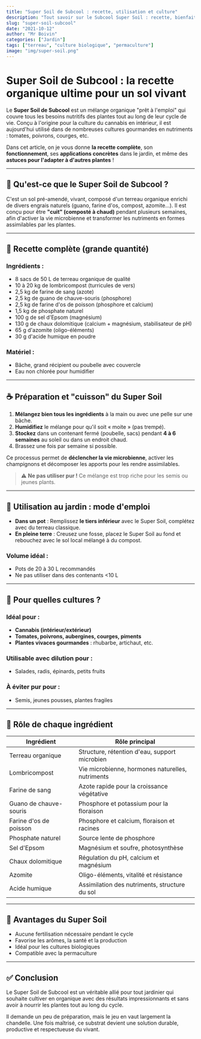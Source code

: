 ```yaml
---
title: "Super Soil de Subcool : recette, utilisation et culture"
description: "Tout savoir sur le Subcool Super Soil : recette, bienfaits, pour quelles cultures, et comment l'utiliser efficacement dans votre jardin."
slug: "super-soil-subcool"
date: "2021-10-12"
author: "Mr Boivin"
categories: ["Jardin"]
tags: ["terreau", "culture biologique", "permaculture"]
image: "img/super-soil.png"
---
```


# Super Soil de Subcool : la recette organique ultime pour un sol vivant

Le **Super Soil de Subcool** est un mélange organique "prêt à l'emploi" qui couvre tous les besoins nutritifs des plantes tout au long de leur cycle de vie. Conçu à l'origine pour la culture du cannabis en intérieur, il est aujourd'hui utilisé dans de nombreuses cultures gourmandes en nutriments : tomates, poivrons, courges, etc.

Dans cet article, on je vous donne **la recette complète**, son **fonctionnement**, ses **applications concrètes** dans le jardin, et même des **astuces pour l'adapter à d'autres plantes** !

---

## 🌿 Qu'est-ce que le Super Soil de Subcool ?

C'est un sol pré-amendé, vivant, composé d'un terreau organique enrichi de divers engrais naturels (guano, farine d'os, compost, azomite...). Il est conçu pour être **"cuit" (composté à chaud)** pendant plusieurs semaines, afin d'activer la vie microbienne et transformer les nutriments en formes assimilables par les plantes.

---

## 🔧 Recette complète (grande quantité)

### Ingrédients :
- 8 sacs de 50 L de terreau organique de qualité
- 10 à 20 kg de lombricompost (turricules de vers)
- 2,5 kg de farine de sang (azote)
- 2,5 kg de guano de chauve-souris (phosphore)
- 2,5 kg de farine d'os de poisson (phosphore et calcium)
- 1,5 kg de phosphate naturel
- 100 g de sel d'Epsom (magnésium)
- 130 g de chaux dolomitique (calcium + magnésium, stabilisateur de pH)
- 65 g d'azomite (oligo-éléments)
- 30 g d'acide humique en poudre

### Matériel :
- Bâche, grand récipient ou poubelle avec couvercle
- Eau non chlorée pour humidifier

---

## ☕ Préparation et "cuisson" du Super Soil

1. **Mélangez bien tous les ingrédients** à la main ou avec une pelle sur une bâche.
2. **Humidifiez** le mélange pour qu'il soit « moite » (pas trempé).
3. **Stockez** dans un contenant fermé (poubelle, sacs) pendant **4 à 6 semaines** au soleil ou dans un endroit chaud.
4. Brassez une fois par semaine si possible.

Ce processus permet de **déclencher la vie microbienne**, activer les champignons et décomposer les apports pour les rendre assimilables.

> ⚠️ **Ne pas utiliser pur !** Ce mélange est trop riche pour les semis ou jeunes plants.

---

## 🌱 Utilisation au jardin : mode d'emploi

- **Dans un pot** : Remplissez **le tiers inférieur** avec le Super Soil, complétez avec du terreau classique.
- **En pleine terre** : Creusez une fosse, placez le Super Soil au fond et rebouchez avec le sol local mélangé à du compost.

### Volume idéal :
- Pots de 20 à 30 L recommandés
- Ne pas utiliser dans des contenants <10 L

---

## 🌺 Pour quelles cultures ?

### Idéal pour :
- **Cannabis (intérieur/extérieur)**
- **Tomates, poivrons, aubergines, courges, piments**
- **Plantes vivaces gourmandes** : rhubarbe, artichaut, etc.

### Utilisable avec dilution pour :
- Salades, radis, épinards, petits fruits

### À éviter pur pour :
- Semis, jeunes pousses, plantes fragiles

---

## 🍄 Rôle de chaque ingrédient

| Ingrédient | Rôle principal |
|------------|------------------|
| Terreau organique | Structure, rétention d'eau, support microbien |
| Lombricompost | Vie microbienne, hormones naturelles, nutriments |
| Farine de sang | Azote rapide pour la croissance végétative |
| Guano de chauve-souris | Phosphore et potassium pour la floraison |
| Farine d'os de poisson | Phosphore et calcium, floraison et racines |
| Phosphate naturel | Source lente de phosphore |
| Sel d'Epsom | Magnésium et soufre, photosynthèse |
| Chaux dolomitique | Régulation du pH, calcium et magnésium |
| Azomite | Oligo-éléments, vitalité et résistance |
| Acide humique | Assimilation des nutriments, structure du sol |

---

## 🚀 Avantages du Super Soil

- Aucune fertilisation nécessaire pendant le cycle
- Favorise les arômes, la santé et la production
- Idéal pour les cultures biologiques
- Compatible avec la permaculture

---

## ✅ Conclusion

Le Super Soil de Subcool est un véritable allié pour tout jardinier qui souhaite cultiver en organique avec des résultats impressionnants et sans avoir à nourrir les plantes tout au long du cycle.

Il demande un peu de préparation, mais le jeu en vaut largement la chandelle. Une fois maîtrisé, ce substrat devient une solution durable, productive et respectueuse du vivant.

